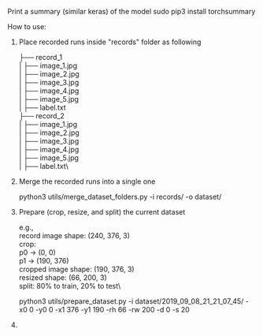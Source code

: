 Print a summary (similar keras) of the model
sudo pip3 install torchsummary

How to use:
1. Place recorded runs inside "records" folder as following

    ├── record_1\
    |   ├── image_1.jpg\
    |   ├── image_2.jpg\
    |   ├── image_3.jpg\
    |   ├── image_4.jpg\
    |   ├── image_5.jpg\
    |   ├── label.txt\
    ├── record_2\
    |   ├── image_1.jpg\
    |   ├── image_2.jpg\
    |   ├── image_3.jpg\
    |   ├── image_4.jpg\
    |   ├── image_5.jpg\
    |   ├── label.txt\

2. Merge the recorded runs into a single one

    python3 utils/merge_dataset_folders.py -i records/ -o dataset/

3. Prepare (crop, resize, and split) the current dataset

    e.g.,\
    record image shape: (240, 376, 3)\
    crop:\
        p0 -> (0, 0)\
        p1 -> (190, 376)\
    cropped image shape: (190, 376, 3)\
    resized shape: (66, 200, 3)\
    split: 80% to train, 20% to test\

    python3 utils/prepare_dataset.py -i dataset/2019_09_08_21_21_07_45/ -x0 0 -y0 0 -x1 376 -y1 190 -rh 66 -rw 200 -d 0 -s 20

4. 
